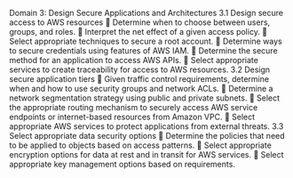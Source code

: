 Domain 3: Design Secure Applications and Architectures
3.1 Design secure access to AWS resources
 Determine when to choose between users, groups, and roles.
 Interpret the net effect of a given access policy.
 Select appropriate techniques to secure a root account.
 Determine ways to secure credentials using features of AWS IAM.
 Determine the secure method for an application to access AWS APIs.
 Select appropriate services to create traceability for access to AWS resources.
3.2 Design secure application tiers
 Given traffic control requirements, determine when and how to use security groups and
network ACLs.
 Determine a network segmentation strategy using public and private subnets.
 Select the appropriate routing mechanism to securely access AWS service endpoints or
internet-based resources from Amazon VPC.
 Select appropriate AWS services to protect applications from external threats.
3.3 Select appropriate data security options
 Determine the policies that need to be applied to objects based on access patterns.
 Select appropriate encryption options for data at rest and in transit for AWS services.
 Select appropriate key management options based on requirements. 